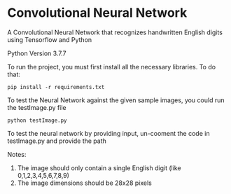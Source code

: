 # Convolutional Neural Network

A Convolutional Neural Network that recognizes handwritten English digits using Tensorflow and Python

Python Version 3.7.7

To run the project, you must first install all the necessary libraries.
To do that:
```
pip install -r requirements.txt
```

To test the Neural Network against the given sample images, you could run the testImage.py file
```
python testImage.py
```

To test the neural network by providing input, un-cooment the code in testImage.py and provide the path

Notes:
1. The image should only contain a single English digit (like 0,1,2,3,4,5,6,7,8,9)
2. The image dimensions should be 28x28 pixels
